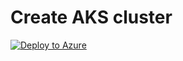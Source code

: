 # Create AKS cluster
[![Deploy to Azure](https://aka.ms/deploytoazurebutton)](https%3A%2F%2Fraw.githubusercontent.com%2FAmudaPalani%2Fazu_aks_create%2Fmain%2Faks.json)
